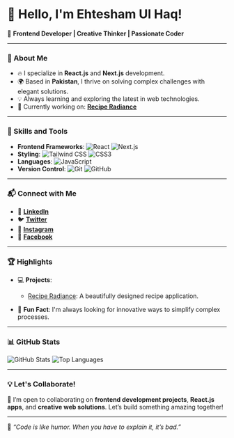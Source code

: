 # 👋 Hello, I'm Ehtesham Ul Haq!

🎨 **Frontend Developer | Creative Thinker | Passionate Coder**

---

### 🌟 About Me

- 🔥 I specialize in **React.js** and **Next.js** development.
- 🌍 Based in **Pakistan**, I thrive on solving complex challenges with elegant solutions.
- 💡 Always learning and exploring the latest in web technologies.
- 🚀 Currently working on: [**Recipe Radiance**](https://reciperadiance.vercel.app/)

---

### 🚀 Skills and Tools

- **Frontend Frameworks**: ![React](https://img.shields.io/badge/-React-61DAFB?logo=react&logoColor=white&style=flat) ![Next.js](https://img.shields.io/badge/-Next.js-black?logo=next.js&style=flat)
- **Styling**: ![Tailwind CSS](https://img.shields.io/badge/-Tailwind_CSS-38B2AC?logo=tailwind-css&logoColor=white&style=flat) ![CSS3](https://img.shields.io/badge/-CSS3-1572B6?logo=css3&logoColor=white&style=flat)
- **Languages**: ![JavaScript](https://img.shields.io/badge/-JavaScript-F7DF1E?logo=javascript&logoColor=black&style=flat)
- **Version Control**: ![Git](https://img.shields.io/badge/-Git-F05032?logo=git&logoColor=white&style=flat) ![GitHub](https://img.shields.io/badge/-GitHub-181717?logo=github&logoColor=white&style=flat)

---

### 📬 Connect with Me

- 💼 **[LinkedIn](https://www.linkedin.com/in/ihtisham-bajwa-aa86a91b8/)**
- 🐦 **[Twitter](https://twitter.com/ihtisha72987404)**
- 📸 **[Instagram](https://www.instagram.com/ehtesham28223/)**
- 📘 **[Facebook](https://m.facebook.com/ehteshamulhaq.bajwa)**

---

### 🏆 Highlights

- 💻 **Projects**: 
  - [Recipe Radiance](https://reciperadiance.vercel.app/): A beautifully designed recipe application.

- 🌟 **Fun Fact**: I'm always looking for innovative ways to simplify complex processes.

---

### 📊 GitHub Stats

![GitHub Stats](https://github-readme-stats.vercel.app/api?username=Ehtesham-Ul-Haq&show_icons=true&theme=radical)
![Top Languages](https://github-readme-stats.vercel.app/api/top-langs/?username=Ehtesham-Ul-Haq&layout=compact&theme=radical)

---

### 💡 Let's Collaborate!

🚀 I’m open to collaborating on **frontend development projects**, **React.js apps**, and **creative web solutions**. Let’s build something amazing together!

---

🌟 _“Code is like humor. When you have to explain it, it’s bad.”_
